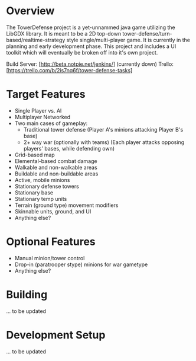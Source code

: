 # Overview

The TowerDefense project is a yet-unnammed java game utilizing the LibGDX library. It is meant to be a 2D top-down tower-defense/turn-based/realtime-strategy style single/multi-player game. It is currently in the planning and early development phase. This project and includes a UI toolkit which will eventually be broken off into it's own project.

Build Server: [http://beta.notpie.net/jenkins/] (currently down)
Trello: [https://trello.com/b/2is7nq6f/tower-defense-tasks]

# Target Features

* Single Player vs. AI
* Multiplayer Networked
* Two main cases of gameplay:
  * Traditional tower defense (Player A's minions attacking Player B's base)
  * 2+ way war (optionally with teams) (Each player attacks opposing players' bases, while defending own)
* Grid-based map
* Elemental-based combat damage
* Walkable and non-walkable areas
* Buildable and non-buildable areas
* Active, mobile minions
* Stationary defense towers
* Stationary base
* Stationary temp units
* Terrain (ground type) movement modifiers
* Skinnable units, ground, and UI
* Anything else?

# Optional Features

* Manual minion/tower control
* Drop-in (paratrooper stype) minions for war gametype
* Anything else?
 
# Building

... to be updated

# Development Setup

... to be updated
